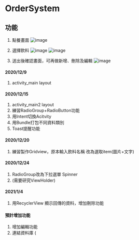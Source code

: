 # OrderSystem

## 功能
1. 點餐畫面
![image](https://user-images.githubusercontent.com/37375306/125165996-16618580-e1cc-11eb-8e12-cfb23c61aa6a.png)

2. 選擇飲料
![image](https://user-images.githubusercontent.com/37375306/125166023-3b55f880-e1cc-11eb-930a-c63d0e14a886.png)
![image](https://user-images.githubusercontent.com/37375306/125166045-51fc4f80-e1cc-11eb-9b92-93b39c99a85d.png)

3. 送出後確認畫面，可再做新增、刪除及編輯
![image](https://user-images.githubusercontent.com/37375306/125166110-a6073400-e1cc-11eb-85b3-a6c37a8ce359.png)


#### 2020/12/9
1. activity_main layout

#### 2020/12/15
1. activity_main2 layout
2. 練習RadioGroup+RadioButton功能
3. 用Intent切換Acitvity
4. 用Bundle打包不同資料類別
5. Toast提醒功能

#### 2020/12/20
1. 練習製作Gridview，原本輸入飲料名稱 改為選取item(圖片+文字)

#### 2020/12/24
1. RadioGroup改為下拉選單 Spinner
2. (需要研究ViewHolder)

#### 2021/1/4
1. 用RecyclerView 顯示回傳的資料，增加刪除功能


#### 預計增加功能
1. 增加編輯功能
2. 連結資料庫 (
